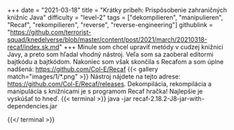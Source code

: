 +++
date = "2021-03-18"
title = "Krátky príbeh: Prispôsobenie zahraničných knižníc Java"
difficulty = "level-2"
tags = ["dekompilieren", "manipulieren", "Recaf", "rekompilieren", "reverse", "reverse-engineering"]
githublink = "https://github.com/terrorist-squad/knedelverse/blob/master/content/post/2021/march/20210318-recaf/index.sk.md"
+++
Minule som chcel upraviť metódy v cudzej knižnici Javy, a preto som hľadal vhodný nástroj. Veľa som sa zaoberal editormi bajtkódu a bajtkódom. Nakoniec som však skončila s Recafom a som úplne nadšená: https://github.com/Col-E/Recaf
{{< gallery match="images/1/*.png" >}}
Nástroj nájdete na tejto adrese: https://github.com/Col-E/Recaf/releases. Dekompilácia, rekompilácia a manipulácia s knižnicami je s programom Recaf hračka! Najlepšie je vyskúšať to hneď.
{{< terminal >}}
java -jar recaf-2.18.2-J8-jar-with-dependencies.jar

{{</ terminal >}}

